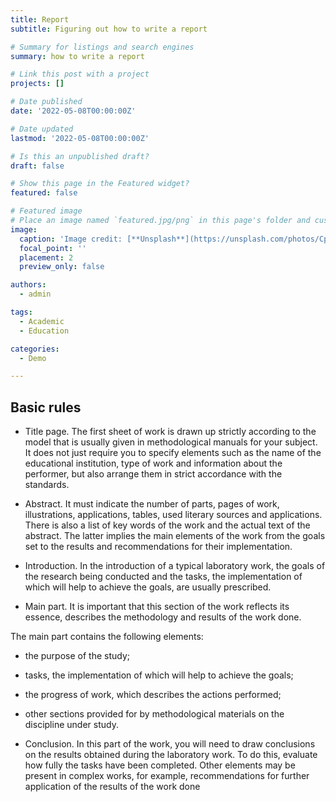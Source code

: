 ```yaml
---
title: Report
subtitle: Figuring out how to write a report

# Summary for listings and search engines
summary: how to write a report

# Link this post with a project
projects: []

# Date published
date: '2022-05-08T00:00:00Z'

# Date updated
lastmod: '2022-05-08T00:00:00Z'

# Is this an unpublished draft?
draft: false

# Show this page in the Featured widget?
featured: false

# Featured image
# Place an image named `featured.jpg/png` in this page's folder and customize its options here.
image:
  caption: 'Image credit: [**Unsplash**](https://unsplash.com/photos/CpkOjOcXdUY)'
  focal_point: ''
  placement: 2
  preview_only: false

authors:
  - admin

tags:
  - Academic
  - Education

categories:
  - Demo

---
```


## Basic rules

- Title page. The first sheet of work is drawn up strictly according to the model that is usually given in methodological manuals for your subject. It does not just require you to specify elements such as the name of the educational institution, type of work and information about the performer, but also arrange them in strict accordance with the standards.

- Abstract. It must indicate the number of parts, pages of work, illustrations, applications, tables, used literary sources and applications. There is also a list of key words of the work and the actual text of the abstract. The latter implies the main elements of the work from the goals set to the results and recommendations for their implementation.

- Introduction. In the introduction of a typical laboratory work, the goals of the research being conducted and the tasks, the implementation of which will help to achieve the goals, are usually prescribed.

- Main part. It is important that this section of the work reflects its essence, describes the methodology and results of the work done.

The main part contains the following elements:
- the purpose of the study;
- tasks, the implementation of which will help to achieve the goals;
- the progress of work, which describes the actions performed;
- other sections provided for by methodological materials on the discipline under study.

- Conclusion. In this part of the work, you will need to draw conclusions on the results obtained during the laboratory work. To do this, evaluate how fully the tasks have been completed. Other elements may be present in complex works, for example, recommendations for further application of the results of the work done
